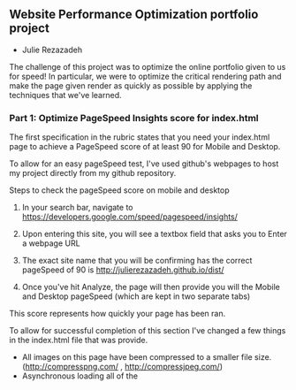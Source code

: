 ## Website Performance Optimization portfolio project

- Julie Rezazadeh

The challenge of this project was to optimize the online portfolio given to us for speed! 
In particular, we were to optimize the critical rendering path and make the page given render as quickly as possible by applying the techniques that we've learned. 


### Part 1: Optimize PageSpeed Insights score for index.html

The first specification in the rubric states that you need your index.html page to achieve a PageSpeed score of at least 90 for Mobile and Desktop.


To allow for an easy pageSpeed test, I've used github's webpages to host my project directly from my github repository.


Steps to check the pageSpeed score on mobile and desktop

1. In your search bar, navigate to https://developers.google.com/speed/pagespeed/insights/

2. Upon entering this site, you will see a textbox field that asks you to Enter a webpage URL

3. The exact site name that you will be confirming has the correct pageSpeed of 90 is
http://julierezazadeh.github.io/dist/

4. Once you've hit Analyze, the page will then provide you will the Mobile and Desktop pageSpeed (which are kept in two separate tabs)  

This score represents how quickly your page has been ran. 




To allow for successful completion of this section I've changed a few things in the index.html file that was provide.
-  All images on this page have been compressed to a smaller file size. (http://compresspng.com/ , http://compressjpeg.com/)
-  Asynchronous loading all of the <script> tags of JavaScript using the 'async' tag 
-  Inlined all the CSS that was in the print.css and style.css folder for faster pageSpeed
-  Minified all the files for distribution mode



### Part 2: Optimize Frames per Second in pizza.html

To optimize views/pizza.html, I have modified views/js/main.js until the frames per second rate reached 60 fps or higher when scrolling. You will find instructive comments in main.js. 


Steps to check to FPS
- Navigate to julierezazadeh.github.io to check the FPS 
- Click the link that reads 'Cam's Pizzeria', this will navigate to the page that needs a specific FPS score.
- ctrl-shift-i to open dev tools, or right click on the page and click inspect.
- Select the Console tab to view the Average scripting time to generate last 10 frames and time to generate pizzas on load. 
- In the performance tab, start recording the page. If you're unfamiliar with how to record check out this website! https://developers.google.com/web/tools/chrome-devtools/evaluate-performance/reference
- Once you've finished recording the scrolling of the page, you will find some useful information that dev tools provides
- Look for the green bars to check the FPS!

To allow for successful completion of the section I've outlined a few of the changes I've made in this file to help reach the 60FPS mark. 
(Found in the views/js/main.js file)
- Changing all querySelectors to getElementById and querySelectorAll to getElementsByClassName because I came across multiple articles stating that in most cases this will allow the program to run faster (https://jsperf.com/getelementbyid-vs-queryselector)
- Removed deprecated properties
- Removed some properties out of the for loops they were in because there wasn't a point in having the same number loop x amount times. 
- It appeared that the highest number of pizzas in the background that can be shown on the screen was 32, (8 across x 4 down) so I changed the for loop to only loop through the ones showing on the screen (32) instead of 200 which did extra work for no reason.
- I also deleted or added some of the elem styles in the last for loop in the document to a .mover css class in pizza.html







